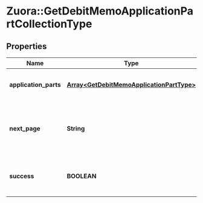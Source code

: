 # Zuora::GetDebitMemoApplicationPartCollectionType

## Properties
Name | Type | Description | Notes
------------ | ------------- | ------------- | -------------
**application_parts** | [**Array&lt;GetDebitMemoApplicationPartType&gt;**](GetDebitMemoApplicationPartType.md) | Container for application parts.  | [optional] 
**next_page** | **String** | URL to retrieve the next page of the response if it exists; otherwise absent.  | [optional] 
**success** | **BOOLEAN** | Returns &#x60;true&#x60; if the request was processed successfully. | [optional] 


